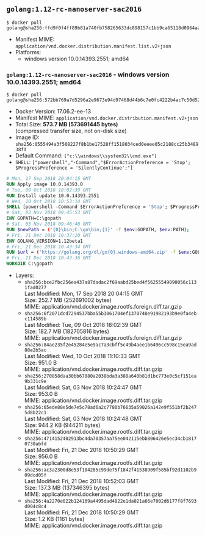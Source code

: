 ## `golang:1.12-rc-nanoserver-sac2016`

```console
$ docker pull golang@sha256:ffd9f0f4ff89b81a740fb758265633dc898157c1bb9ca65118d0964aafd06053
```

-	Manifest MIME: `application/vnd.docker.distribution.manifest.list.v2+json`
-	Platforms:
	-	windows version 10.0.14393.2551; amd64

### `golang:1.12-rc-nanoserver-sac2016` - windows version 10.0.14393.2551; amd64

```console
$ docker pull golang@sha256:572bb769a7d5296a2e9673e94d97468d44b6c7e0fc4222b4ac7c50d52cdd5b58
```

-	Docker Version: 17.06.2-ee-13
-	Manifest MIME: `application/vnd.docker.distribution.manifest.v2+json`
-	Total Size: **573.7 MB (573691445 bytes)**  
	(compressed transfer size, not on-disk size)
-	Image ID: `sha256:0555494a3f508227f8b1be17528ff1518034ced0eeee05c2188cc25b348938fd`
-	Default Command: `["c:\\windows\\system32\\cmd.exe"]`
-	`SHELL`: `["powershell","-Command","$ErrorActionPreference = 'Stop'; $ProgressPreference = 'SilentlyContinue';"]`

```dockerfile
# Mon, 17 Sep 2018 20:04:15 GMT
RUN Apply image 10.0.14393.0
# Tue, 09 Oct 2018 18:02:39 GMT
RUN Install update 10.0.14393.2551
# Wed, 10 Oct 2018 10:53:14 GMT
SHELL [powershell -Command $ErrorActionPreference = 'Stop'; $ProgressPreference = 'SilentlyContinue';]
# Sat, 03 Nov 2018 09:45:53 GMT
ENV GOPATH=C:\gopath
# Sat, 03 Nov 2018 09:46:46 GMT
RUN $newPath = ('{0}\bin;C:\go\bin;{1}' -f $env:GOPATH, $env:PATH); 	Write-Host ('Updating PATH: {0}' -f $newPath); 	setx /M PATH $newPath;
# Fri, 21 Dec 2018 10:37:20 GMT
ENV GOLANG_VERSION=1.12beta1
# Fri, 21 Dec 2018 10:43:34 GMT
RUN $url = ('https://golang.org/dl/go{0}.windows-amd64.zip' -f $env:GOLANG_VERSION); 	Write-Host ('Downloading {0} ...' -f $url); 	Invoke-WebRequest -Uri $url -OutFile 'go.zip'; 		$sha256 = '167824d31e5a75a89e0ee159561042e144498f8f2cc725767277ccbcf749684b'; 	Write-Host ('Verifying sha256 ({0}) ...' -f $sha256); 	if ((Get-FileHash go.zip -Algorithm sha256).Hash -ne $sha256) { 		Write-Host 'FAILED!'; 		exit 1; 	}; 		Write-Host 'Expanding ...'; 	Expand-Archive go.zip -DestinationPath C:\; 		Write-Host 'Verifying install ("go version") ...'; 	go version; 		Write-Host 'Removing ...'; 	Remove-Item go.zip -Force; 		Write-Host 'Complete.';
# Fri, 21 Dec 2018 10:43:36 GMT
WORKDIR C:\gopath
```

-	Layers:
	-	`sha256:bce2fbc256ea437a87dadac2f69aabd25bed4f56255549090056c1131fad0277`  
		Last Modified: Mon, 17 Sep 2018 20:04:15 GMT  
		Size: 252.7 MB (252691002 bytes)  
		MIME: application/vnd.docker.image.rootfs.foreign.diff.tar.gzip
	-	`sha256:6f2071dcd7294537bba55b3061704ef1370748e91982193b9e0fa4ebc114589b`  
		Last Modified: Tue, 09 Oct 2018 18:02:39 GMT  
		Size: 182.7 MB (182705816 bytes)  
		MIME: application/vnd.docker.image.rootfs.foreign.diff.tar.gzip
	-	`sha256:84ae235f2e45284e5e9ac7a3cbff5c49b4aee1b6496cc598c15ea9ad88e2b5ac`  
		Last Modified: Wed, 10 Oct 2018 11:10:33 GMT  
		Size: 951.0 B  
		MIME: application/vnd.docker.image.rootfs.diff.tar.gzip
	-	`sha256:270858daa30bb67080a2038bda3a388a640b81d1bc773e0c5cf151ea9b331c9e`  
		Last Modified: Sat, 03 Nov 2018 10:24:47 GMT  
		Size: 953.0 B  
		MIME: application/vnd.docker.image.rootfs.diff.tar.gzip
	-	`sha256:65ede88e5de7e5c78ad6a2c7780b76635a59026a142e9f551bf2b2475d8b22c1`  
		Last Modified: Sat, 03 Nov 2018 10:24:48 GMT  
		Size: 944.2 KB (944211 bytes)  
		MIME: application/vnd.docker.image.rootfs.diff.tar.gzip
	-	`sha256:4714152402913bc4da70357aa75ee042115ebb806426e5ec34cb18170730abfd`  
		Last Modified: Fri, 21 Dec 2018 10:50:29 GMT  
		Size: 956.0 B  
		MIME: application/vnd.docker.image.rootfs.diff.tar.gzip
	-	`sha256:ac3a2300d8e53f104285c99de75f1842f41538909f585bf92d1102b909dcd05f`  
		Last Modified: Fri, 21 Dec 2018 10:52:03 GMT  
		Size: 137.3 MB (137346395 bytes)  
		MIME: application/vnd.docker.image.rootfs.diff.tar.gzip
	-	`sha256:4a2270e022b124169a4495dad4822e1da021a66e7002d6177f8f7693d004c8c4`  
		Last Modified: Fri, 21 Dec 2018 10:50:29 GMT  
		Size: 1.2 KB (1161 bytes)  
		MIME: application/vnd.docker.image.rootfs.diff.tar.gzip
